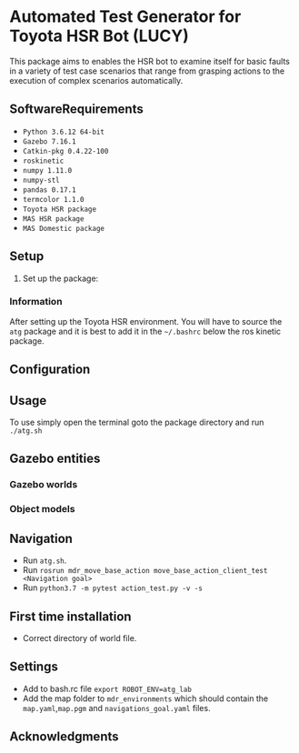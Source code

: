 # Automated Test Generator for Toyota HSR Bot (LUCY)

This package aims to enables the HSR bot to examine itself for basic
faults in a variety of test case scenarios that range from grasping 
actions to the execution of complex scenarios automatically.

<!-- ## README contents

1. [Defined environments](#Defined-environments)
2. [Gazebo entities](#Gazebo-entities)
    1. [Gazebo worlds](#Gazebo-worlds)
        * [Square world](#Square-world)
    2. [Object models](#Object-models)
3. [Setup](#Setup)
4. [Usage](#Usage)
5. [Requirements](#Requirements)
6. [Acknowledgments](#Acknowledgments) -->

## SoftwareRequirements

* `Python 3.6.12 64-bit`
* `Gazebo 7.16.1`
* `Catkin-pkg 0.4.22-100`
* `roskinetic`
* `numpy 1.11.0`
* `numpy-stl`
* `pandas 0.17.1`
* `termcolor 1.1.0`
* `Toyota HSR package`
* `MAS HSR package`
* `MAS Domestic package`

## Setup

1. Set up the package:

### Information
After setting up the Toyota HSR environment. You will have to source the `atg` package and it is best to add it
in the `~/.bashrc` below the ros kinetic package.

## Configuration

## Usage

To use simply open the terminal goto the package directory and run `./atg.sh`

## Gazebo entities

### Gazebo worlds

### Object models

## Navigation

- Run `atg.sh`.
- Run `rosrun mdr_move_base_action move_base_action_client_test <Navigation goal>`
- Run `python3.7 -m pytest action_test.py -v -s`

## First time installation

- Correct directory of world file.

## Settings
- Add to bash.rc file `export ROBOT_ENV=atg_lab`
- Add the map folder to `mdr_environments` which should contain the `map.yaml`,`map.pgm` and `navigations_goal.yaml` files.


## Acknowledgments

